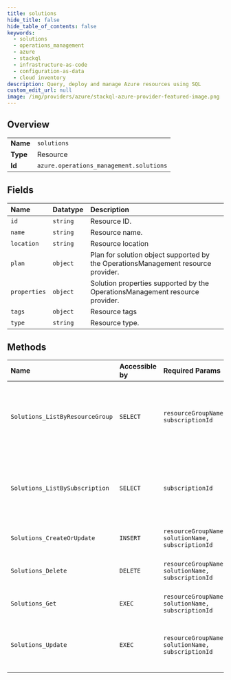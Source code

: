 ```yaml
---
title: solutions
hide_title: false
hide_table_of_contents: false
keywords:
  - solutions
  - operations_management
  - azure    
  - stackql
  - infrastructure-as-code
  - configuration-as-data
  - cloud inventory
description: Query, deploy and manage Azure resources using SQL
custom_edit_url: null
image: /img/providers/azure/stackql-azure-provider-featured-image.png
---
```

  
    

## Overview
<table><tbody>
<tr><td><b>Name</b></td><td><code>solutions</code></td></tr>
<tr><td><b>Type</b></td><td>Resource</td></tr>
<tr><td><b>Id</b></td><td><code>azure.operations_management.solutions</code></td></tr>
</tbody></table>

## Fields
| Name | Datatype | Description |
|:-----|:---------|:------------|
| `id` | `string` | Resource ID. |
| `name` | `string` | Resource name. |
| `location` | `string` | Resource location |
| `plan` | `object` | Plan for solution object supported by the OperationsManagement resource provider. |
| `properties` | `object` | Solution properties supported by the OperationsManagement resource provider. |
| `tags` | `object` | Resource tags |
| `type` | `string` | Resource type. |
## Methods
| Name | Accessible by | Required Params | Description |
|:-----|:--------------|:----------------|:------------|
| `Solutions_ListByResourceGroup` | `SELECT` | `resourceGroupName, subscriptionId` | Retrieves the solution list. It will retrieve both first party and third party solutions |
| `Solutions_ListBySubscription` | `SELECT` | `subscriptionId` | Retrieves the solution list. It will retrieve both first party and third party solutions |
| `Solutions_CreateOrUpdate` | `INSERT` | `resourceGroupName, solutionName, subscriptionId` | Creates or updates the Solution. |
| `Solutions_Delete` | `DELETE` | `resourceGroupName, solutionName, subscriptionId` | Deletes the solution in the subscription. |
| `Solutions_Get` | `EXEC` | `resourceGroupName, solutionName, subscriptionId` | Retrieves the user solution. |
| `Solutions_Update` | `EXEC` | `resourceGroupName, solutionName, subscriptionId` | Patch a Solution. Only updating tags supported. |
